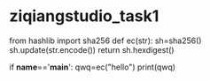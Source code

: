 # ziqiangstudio_task1
from hashlib import sha256
def ec(str):
    sh=sha256()
    sh.update(str.encode())
    return sh.hexdigest()
    
if __name__=='__main__':
    qwq=ec("hello")
    print(qwq)
